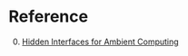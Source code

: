 # Reference

0. [Hidden Interfaces for Ambient Computing](https://ai.googleblog.com/2022/04/hidden-interfaces-for-ambient-computing.html)

